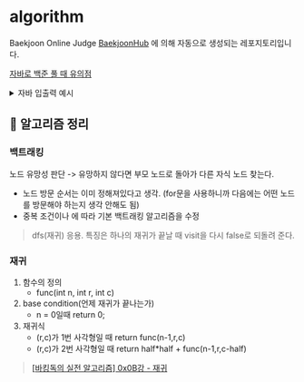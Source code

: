 # algorithm
Baekjoon Online Judge [BaekjoonHub](https://github.com/BaekjoonHub/BaekjoonHub) 에 의해 자동으로 생성되는 레포지토리입니다.

[자바로 백준 풀 때 유의점](https://nahwasa.com/entry/%EC%9E%90%EB%B0%94%EB%A1%9C-%EB%B0%B1%EC%A4%80-%ED%92%80-%EB%95%8C%EC%9D%98-%ED%8C%81-%EB%B0%8F-%EC%A3%BC%EC%9D%98%EC%A0%90-boj-java)  
<details>
<summary>자바 입출력 예시</summary>

```
import java.io.BufferedReader;
import java.io.IOException;
import java.io.InputStreamReader;
import java.util.StringTokenizer;

public class Main {
public void solution() throws Exception {
BufferedReader br = new BufferedReader(new InputStreamReader(System.in));
int n = Integer.parseInt(br.readLine());
for (int i = 0; i < n; i++) {
StringTokenizer st = new StringTokenizer(br.readLine());
int s = Integer.parseInt(st.nextToken());

            for (int j = 0; j < s; j++) {
                int data = Integer.parseInt(st.nextToken());
                System.out.println(data);
            }
        }
        System.out.println("test");
    }
    public static void main(String[] args) throws Exception{
        new Main().solution();
    }
}
```
</details>


## 🎉 알고리즘 정리

### 백트래킹
노드 유망성 판단 -> 유망하지 않다면 부모 노드로 돌아가 다른 자식 노드 찾는다.  
- 노드 방문 순서는 이미 정해져있다고 생각. (for문을 사용하니까 다음에는 어떤 노드를 방문해야 하는지 생각 안해도 됨)
- 중복 조건이나 에 따라 기본 백트래킹 알고리즘을 수정
> dfs(재귀) 응용. 특징은 하나의 재귀가 끝날 때 visit을 다시 false로 되돌려 준다.

### 재귀
1. 함수의 정의
    - func(int n, int r, int c) 
2. base condition(언제 재귀가 끝나는가)
    - n = 0일때 return 0;
3. 재귀식
    - (r,c)가 1번 사각형일 때 return func(n-1,r,c)
    - (r,c)가 2번 사각형일 때 return half*half + func(n-1,r,c-half)
> [[바킹독의 실전 알고리즘] 0x0B강 - 재귀](https://www.youtube.com/watch?v=8vDDJm5EewM)
